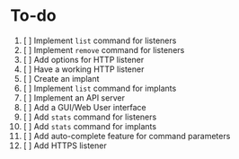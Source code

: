 # To-do

1. [ ] Implement `list` command for listeners
1. [ ] Implement `remove` command for listeners
1. [ ] Add options for HTTP listener
1. [ ] Have a working HTTP listener
1. [ ] Create an implant
1. [ ] Implement `list` command for implants
1. [ ] Implement an API server
1. [ ] Add a GUI/Web User interface
1. [ ] Add `stats` command for listeners
1. [ ] Add `stats` command for implants
1. [ ] Add auto-complete feature for command parameters
1. [ ] Add HTTPS listener
